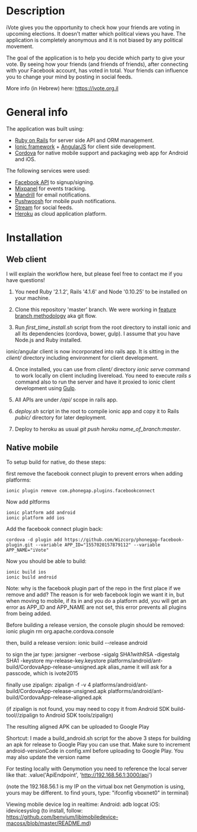 # Description

iVote gives you the opportunity to check how your friends are voting in upcoming elections. It doesn't matter which political views you have. The application is completely anonymous and it is not biased by any political movement.

The goal of the application is to help you decide which party to give your vote. By seeing how your friends (and friends of friends), after connecting with your Facebook account, has voted in total. Your friends can influence you to change your mind by posting in social feeds.

More info (in Hebrew) here: https://ivote.org.il

# General info

The application was built using:
- [Ruby on Rails](http://rubyonrails.org) for server side API and ORM management.
- [Ionic framework](http://ionicframework.com) + [AngularJS](https://angularjs.org) for client side development.
- [Cordova](https://cordova.apache.org) for native mobile support and packaging web app for Android and iOS.

The following services were used:
- [Facebook API](https://developers.facebook.com/docs/graph-api/) to signup/signing.
- [Mixpanel](https://mixpanel.com) for events tracking.
- [Mandrill](https://mandrill.com) for email notifications.
- [Pushwoosh](https://www.pushwoosh.com) for mobile push notifications.
- [Stream](http://getstream.io) for social feeds.
- [Heroku](https://www.heroku.com) as cloud application platform.


# Installation

## Web client

I will explain the workflow here, but please feel free to contact me if you have questions!

1. You need Ruby '2.1.2', Rails '4.1.6' and Node '0.10.25' to be installed on your machine.

2. Clone this repository 'master' branch. We were working in [feature branch methodology](http://nvie.com/posts/a-successful-git-branching-model/) aka git flow.

3.  Run *first_time_install.sh* script from the root directory to install ionic and all its dependencies (cordova, bower, gulp). I assume that you have Node.js and Ruby installed. 

ionic/angular client is now incorporated into rails app.
It is sitting in the *client/* directory including environment for client development.

4. Once installed, you can use from *client/* directory *ionic serve* command to work locally on client including livereload. You need to execute *rails s* command also to run the server and have it proxied to ionic client development using [Gulp](http://gulpjs.com/).

5. All APIs are under */api/* scope in rails app.

6. *deploy.sh* script in the root to compile ionic app and copy it to Rails *pubic/* directory for later deployment.

7. Deploy to heroku as usual *git push heroku name_of_branch:master*.


## Native mobile

To setup build for native, do these steps:

first remove the facebook connect plugin to prevent errors when adding platforms:

``` ionic plugin remove com.phonegap.plugins.facebookconnect ```

Now add pltforms

```
ionic platform add android
ionic platform add ios
```

Add the facebook connect plugin back:
``` 
cordova -d plugin add https://github.com/Wizcorp/phonegap-facebook-plugin.git --variable APP_ID="1557020157879112" --variable APP_NAME="iVote" 
```

Now you should be able to build:

```
ionic build ios
ionic build android
```

Note: why is the facebook plugin part of the repo in the first place if we remove and add?
The reason is for web facebook login we want it in, but when moving to mobile, if its in and you do a platform add,
you will get an error as APP_ID and APP_NAME are not set, this error prevents all plugins from being added.


Before building a release version, the console plugin should be removed:
ionic plugin rm org.apache.cordova.console

then, build a release version:
ionic build --release android

to sign the jar type:
jarsigner -verbose -sigalg SHA1withRSA -digestalg SHA1 -keystore my-release-key.keystore platforms/android/ant-build/CordovaApp-release-unsigned.apk alias_name
it will ask for a passcode, which is ivote2015

finally use zipalign:
zipalign -f -v 4 platforms/android/ant-build/CordovaApp-release-unsigned.apk platforms/android/ant-build/CordovaApp-release-aligned.apk

(if zipalign is not found, you may need to copy it from Android SDK build-tool/<version>/zipalign to Android SDK tools/zipalign)

The resulting aligned APK can be uploaded to Google Play

Shortcut: I made a build_android.sh script for the above 3 steps for building an apk for release to Google Play
you can use that. Make sure to increment android-versionCode in config.xml before uploading to Google Play. You may also update the version name


For testing locally with Genymotion you need to reference the local server like that:
.value('ApiEndpoint', 'http://192.168.56.1:3000/api')

(note the 192.168.56.1 is my IP on the virtual box net Genymotion is using, yours may be different.
 to find yours, type: "ifconfig vboxnet0" in terminal)

Viewing mobile device log in realtime:
Android: adb logcat
iOS: idevicesyslog (to install, follow: https://github.com/benvium/libimobiledevice-macosx/blob/master/README.md)
